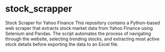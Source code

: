 # stock_scrapper
Stock Scraper for Yahoo Finance This repository contains a Python-based web scraper that extracts stock market data from Yahoo Finance using Selenium and Pandas. The script automates the process of navigating through the website, selecting trending stocks, and extracting most active stock details before exporting the data to an Excel file.
